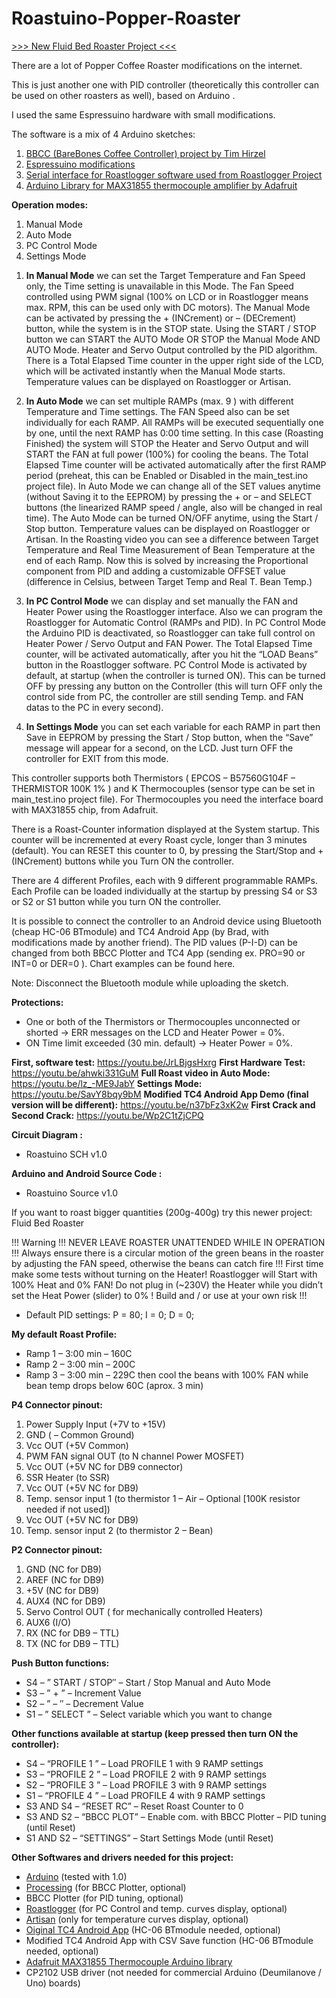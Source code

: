 # Roastuino-Popper-Roaster

[>>> New Fluid Bed Roaster Project <<<](https://github.com/cyberelectronics/Roastuino-Fluidbed-Roaster/tree/main)

There are a lot of Popper Coffee Roaster modifications on the internet.

This is just another one with PID controller (theoretically this controller can be used on other roasters as well), based on Arduino .

I used the same Espressuino hardware with small modifications.

The software is a mix of 4 Arduino sketches:

1. [BBCC (BareBones Coffee Controller) project by Tim Hirzel](http://playground.arduino.cc/Main/BarebonesPIDForEspresso)
2. [Espressuino modifications](https://github.com/cyberelectronics/Espressuino-Gaggia-Classic)
3. [Serial interface for Roastlogger software used from Roastlogger Project](http://homepage.ntlworld.com/green_bean/coffee/roastlogger/roastlogger.htm)   
4. [Arduino Library for MAX31855 thermocouple amplifier by Adafruit](http://learn.adafruit.com/thermocouple/using-a-thermocouple)

**Operation modes:**

1. Manual Mode
2. Auto Mode
3. PC Control Mode
4. Settings Mode

1) **In Manual Mode** we can set the Target Temperature and Fan Speed only, the Time setting is unavailable in this Mode. The Fan Speed controlled using PWM signal (100% on LCD or in Roastlogger means max. RPM, this can be used only with DC motors). The Manual Mode can be activated by pressing the + (INCrement) or – (DECrement) button, while the system is in the STOP state. Using the START / STOP button we can START the AUTO Mode OR STOP the Manual Mode AND AUTO Mode. Heater and Servo Output controlled by the PID algorithm. There is a Total Elapsed Time counter in the upper right side of the LCD, which will be activated instantly when the Manual Mode starts. Temperature values can be displayed on Roastlogger or Artisan.

2) **In Auto Mode** we can set multiple RAMPs (max. 9 ) with different Temperature and Time settings. The FAN Speed also can be set individually for each RAMP. All RAMPs will be executed sequentially one by one, until the next RAMP has 0:00 time setting. In this case (Roasting Finished) the system will STOP the Heater and Servo Output and will START the FAN at full power (100%) for cooling the beans.  The Total Elapsed Time counter will be activated automatically after the first RAMP period (preheat, this can be Enabled or Disabled in the main_test.ino project file). In Auto Mode we can change all of the SET values anytime (without Saving it to the EEPROM) by pressing the + or – and SELECT buttons (the linearized RAMP speed / angle, also will be changed in real time). The Auto Mode can be turned ON/OFF anytime, using the Start / Stop button. Temperature values can be displayed on Roastlogger or Artisan. In the Roasting video you can see a difference between Target Temperature and Real Time Measurement of Bean Temperature at the end of each Ramp. Now this is solved by increasing the Proportional component from PID and adding a customizable OFFSET value (difference in Celsius, between Target Temp and Real T. Bean Temp.)

3) **In PC Control Mode** we can display and set manually the FAN and Heater Power using the Roastlogger interface. Also we can program the Roastlogger for Automatic Control (RAMPs and PID). In PC Control Mode the Arduino PID is deactivated, so Roastlogger can take full control on Heater Power / Servo Output and FAN Power. The Total Elapsed Time counter, will be activated automatically, after you hit the “LOAD Beans” button in the Roastlogger software. PC Control Mode is activated by default, at startup (when the controller is turned ON). This can be turned OFF by pressing any button on the Controller (this will turn OFF only the control side from PC, the controller are still sending Temp. and FAN datas to the PC in every second).

4) **In Settings Mode** you can set each variable for each RAMP in part then Save in EEPROM by pressing the Start / Stop button, when the “Save” message will appear for a second, on the LCD. Just turn OFF the controller for EXIT from this mode.


This controller supports both Thermistors ( EPCOS – B57560G104F – THERMISTOR 100K 1% ) and K Thermocouples (sensor type can be set in main_test.ino project file). For Thermocouples you need the interface board with MAX31855 chip, from Adafruit.

There is a Roast-Counter information displayed at the System startup. This counter will be incremented at every Roast cycle, longer than 3 minutes (default). You can RESET this counter to 0, by pressing the Start/Stop and + (INCrement) buttons while you Turn ON the controller.

There are 4 different Profiles, each with 9 different programmable RAMPs. Each Profile can be loaded individually at the startup by pressing S4 or S3 or S2 or S1 button while you turn ON the controller.

It is possible to connect the controller to an Android device using Bluetooth (cheap HC-06 BTmodule) and TC4 Android App (by Brad, with modifications made by another friend). The PID values (P-I-D) can be changed from both BBCC Plotter and TC4 App (sending ex. PRO=90 or INT=0 or DER=0 ). Chart examples can be found here.

Note: Disconnect the Bluetooth module while uploading the sketch.

**Protections:**

 - One or both of the Thermistors  or Thermocouples unconnected or shorted -> ERR messages on the LCD and Heater Power = 0%.
 - ON Time limit exceeded (30 min. default) -> Heater Power = 0%.

**First, software test:** https://youtu.be/JrLBjgsHxrg
**First Hardware Test:** https://youtu.be/ahwki331GuM
**Full Roast video in Auto Mode:** https://youtu.be/lz_-ME9JabY
**Settings Mode:** https://youtu.be/SavY8bqy9bM
**Modified TC4 Android App Demo (final version will be different):** https://youtu.be/n37bFz3xK2w
**First Crack and Second Crack:** https://youtu.be/Wp2C1tZjCPQ

**Circuit Diagram :**
- Roastuino SCH v1.0
 

**Arduino and Android Source Code :**
- Roastuino Source v1.0
 
 If you want to roast bigger quantities (200g-400g) try this newer project: Fluid Bed Roaster

!!! Warning !!!
 NEVER LEAVE ROASTER UNATTENDED WHILE IN OPERATION !!!
Always ensure there is a circular motion of the green beans in the roaster by adjusting the FAN speed, otherwise the beans can catch fire !!! First time make some tests without turning on the Heater! 
Roastlogger will Start with 100% Heat and 0% FAN! Do not plug in (~230V) the Heater while you didn’t set the Heat Power (slider) to 0% ! 
Build and / or use at your own risk !!!

- Default PID settings:  P = 80;  I = 0;  D = 0;

**My default Roast Profile:**

- Ramp 1 – 3:00 min – 160C
- Ramp 2 – 3:00 min – 200C
- Ramp 3 – 3:00 min – 229C
then cool the beans with 100% FAN while bean temp drops below 60C (aprox. 3 min)

**P4 Connector pinout:**

1. Power Supply Input  (+7V to +15V)
2. GND ( – Common Ground)
3. Vcc OUT (+5V Common)
4. PWM FAN signal OUT (to N channel Power MOSFET)
5. Vcc OUT (+5V NC for DB9 connector)
6. SSR Heater (to SSR)
7. Vcc OUT (+5V NC for DB9)
8. Temp. sensor input 1 (to thermistor 1 – Air – Optional [100K resistor needed if not used])
9. Vcc OUT (+5V NC for DB9)
10. Temp. sensor input 2  (to thermistor 2 – Bean)

**P2 Connector pinout:**

1. GND (NC for DB9)
2. AREF (NC for DB9)
3. +5V   (NC for DB9)
4. AUX4 (NC for DB9)
5. Servo Control OUT ( for mechanically controlled Heaters)
6. AUX6 (I/O)
7. RX (NC for DB9 – TTL)
8. TX (NC for DB9 – TTL)
 

**Push Button functions:**

- S4 – ” START / STOP″ – Start / Stop Manual and Auto Mode
- S3 – ” + ” – Increment Value
- S2 – ”  –  ″ – Decrement Value
- S1 – ” SELECT ” – Select variable which you want to change

**Other functions available at startup (keep pressed then turn ON the controller):**

- S4 – “PROFILE 1 ” – Load PROFILE 1 with 9 RAMP settings
- S3 – “PROFILE 2 ” – Load PROFILE 2 with 9 RAMP settings
- S2 – “PROFILE 3 ” – Load PROFILE 3 with 9 RAMP settings
- S1 – “PROFILE 4 ” – Load PROFILE 4 with 9 RAMP settings
- S3 AND S4 – “RESET RC” – Reset Roast Counter to 0
- S3 AND S2 – “BBCC PLOT” – Enable com. with BBCC Plotter – PID tuning (until Reset)
- S1 AND S2 – “SETTINGS” – Start Settings Mode (until Reset)

**Other Softwares and drivers needed for this project:**

   - [Arduino](http://arduino.cc/en/Main/Software) (tested with 1.0)
   - [Processing](http://www.processing.org/download/) (for BBCC Plotter, optional)
   - BBCC Plotter (for PID tuning, optional)
   - [Roastlogger](http://homepage.ntlworld.com/green_bean/coffee/roastlogger/roastlogger.htm) (for PC Control and temp. curves display, optional)
   - [Artisan](http://code.google.com/p/artisan/) (only for temperature curves display, optional)
   - [Oiginal TC4 Android App](http://code.google.com/p/tc4-shield/downloads/detail?name=TC4%20Android%20App_2_1.zip&can=2&q=) (HC-06 BTmodule needed, optional)
   - Modified TC4 Android App with CSV Save function (HC-06 BTmodule needed, optional)
   - [Adafruit MAX31855 Thermocouple Arduino library](https://learn.adafruit.com/thermocouple/using-a-thermocouple)
   - CP2102 USB driver (not needed for commercial Arduino (Deumilanove / Uno) boards)
